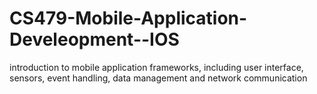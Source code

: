 # CS479-Mobile-Application-Develeopment--IOS
 introduction to mobile application frameworks, including user interface, sensors, event handling, data management and network communication
